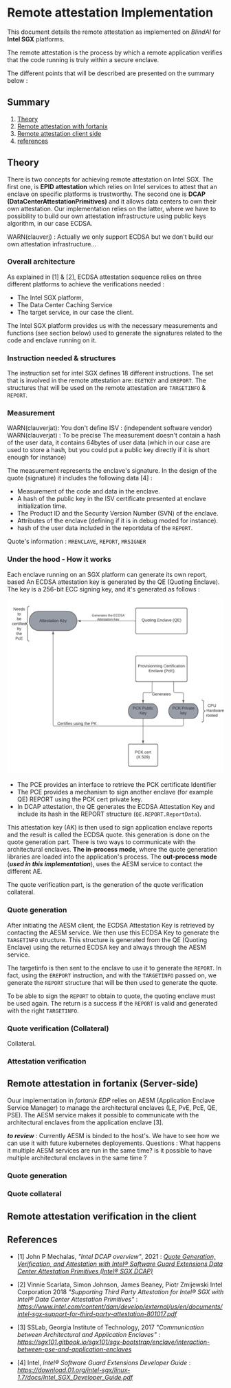# Remote attestation Implementation
This document details the remote attestation as implemented on *BlindAI* for **Intel SGX** platforms. 

The remote attestation is the process by which a remote application verifies that the code running is truly within a secure enclave. 

The different points that will be described are presented on the summary below : 
## Summary
1. [Theory](#Theory)
2. [Remote attestation with fortanix](#fortanix)
3. [Remote attestation client side](#client)
4. [references](#references)



## Theory <a name="theory"></a>
There is two concepts for achieving remote attestation on Intel SGX. The first one, is **EPID attestation** which relies on Intel services to attest that an enclave on specific platforms is trustworthy. 
The second one is **DCAP (DataCenterAttestationPrimitives)** and it allows data centers to own their own attestation. 
Our implementation relies on the latter, where we have to possibility to build our own attestation infrastructure using public keys algorithm, in our case ECDSA. 

WARN(clauverj) : Actually we only support ECDSA but we don't build our own attestation infrastructure...

### Overall architecture 
As explained in [1] & [2], ECDSA attestation sequence relies on three different platforms to achieve the verifications needed : 
- The Intel SGX platform, 
- The Data Center Caching Service
- The target service, in our case the client. 

The Intel SGX platform provides us with the necessary measurements and functions (see section below) used to generate the signatures related to the code and enclave running on it.


### Instruction needed & structures
The instruction set for intel SGX defines 18 different instructions. The set that is involved in the remote attestation are: `EGETKEY` and `EREPORT`. 
The structures that will be used on the remote attestation are `TARGETINFO` & `REPORT`. 

### Measurement 

WARN(clauverjat): You don't define ISV :  (independent software vendor)
WARN(clauverjat) :  To be precise The measurement doesn't contain a hash of the user data,
it contains 64bytes of user data (which in our case are used to store a hash, but 
you could put a public key directly if it is short enough for instance) 

The measurement represents the enclave's signature. In the design of the quote (signature) it includes the following data [4] :
- Measurement of the code and data in the enclave. 
- A hash of the public key in the ISV certificate presented at enclave initialization time. 
- The Product ID and the Security Version Number (SVN) of the enclave. 
- Attributes of the enclave (defining if it is in debug moded for instance).
- hash of the user data included in the reportdata of the `REPORT`. 

Quote's information : `MRENCLAVE`, `REPORT`, `MRSIGNER`

### Under the hood - How it works
Each enclave running on an SGX platform can generate its own report, based 
An ECDSA attestation key is generated by the QE (Quoting Enclave). The key is a 256-bit ECC signing key, and it's generated as follows :  

![attestation key generation](ak.png)

- The PCE provides an interface to retrieve the PCK certificate Identifier 
- The PCE provides a mechanism to sign another enclave (for example QE) REPORT using the PCK cert private key. 
- In DCAP attestation, the QE generates the ECDSA Attestation Key and include its hash in the REPORT structure (`QE.REPORT.ReportData`). 

This attestation key (AK) is then used to sign application enclave reports and the result is called the ECDSA quote. this generation is done on the quote generation part. There is two ways to communicate with the architectural enclaves. **The in-process mode**, where the quote generation libraries are loaded into the application's process. The **out-process mode** (___used in this implementation___), uses the AESM service to contact the different AE. 

The quote verification part, is the generation of the quote verification collateral. 

### Quote generation 
After initiating the AESM client, the ECDSA Attestation Key is retrieved by contacting the AESM service. We then use this ECDSA Key to generate the `TARGETINFO` structure. This structure is generated from the QE (Quoting Enclave) using the returned ECDSA key and always through the AESM service. 

The targetinfo is then sent to the enclave to use it to generate the `REPORT`. In fact, using the `EREPORT` instruction, and with the `TARGETINFO` passed on, we generate the `REPORT` structure that will be then used to generate the quote. 

To be able to sign the `REPORT` to obtain to quote, the quoting enclave must be used again. The return is a success if the `REPORT` is valid and generated with the right `TARGETINFO`. 

### Quote verification (Collateral)
Collateral. 

### Attestation verification 


## Remote attestation in fortanix (Server-side) <a name="fortanix"></a>
Ouur implementation in *fortanix EDP* relies on AESM (Application Enclave Service Manager) to manage the architectural enclaves (LE, PvE, PcE, QE, PSE). The AESM service makes it possible to communicate with the architectural enclaves from the application enclave [3].  

_**to review**_ : Currently AESM is binded to the host's. We have to see how we can use it with future kubernetes deployements. Questions : What happens it multiple AESM services are run in the same time? is it possible to have multiple architectural enclaves in the same time ? 

### Quote generation

### Quote collateral 

## Remote attestation verification in the client <a name="client"></a>



## References
- [1] John P Mechalas, *"Intel DCAP overview"*, 2021 : [*Quote Generation, Verification, and Attestation with Intel® Software Guard Extensions Data Center Attestation Primitives (Intel® SGX DCAP)*](https://www.intel.com/content/www/us/en/developer/articles/technical/quote-verification-attestation-with-intel-sgx-dcap.html)

- [2] Vinnie Scarlata, Simon Johnson, James Beaney, Piotr Zmijewski
Intel Corporation 2018 *"Supporting Third Party Attestation for Intel® SGX
with Intel® Data Center Attestation Primitives"* : *https://www.intel.com/content/dam/develop/external/us/en/documents/intel-sgx-support-for-third-party-attestation-801017.pdf*

- [3] SSLab, Georgia Institute of Technology, 2017 *"Communication between Architectural and Application Enclaves"* : *https://sgx101.gitbook.io/sgx101/sgx-bootstrap/enclave/interaction-between-pse-and-application-enclaves*

- [4] Intel, *Intel® Software Guard Extensions Developer Guide* : *https://download.01.org/intel-sgx/linux-1.7/docs/Intel_SGX_Developer_Guide.pdf*